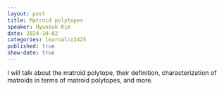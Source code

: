 ```yaml
---
layout: post
title: Matroid polytopes
speaker: Hyunsuk Kim
date: 2024-10-02
categories: learnalco2425
published: true
show-date: true
---
```

I will talk about the matroid polytope, their definition, characterization of matroids in terms of matroid polytopes, and more.